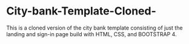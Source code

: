 # City-bank-Template-Cloned-
This is a cloned version of the city bank template consisting of just the landing and sign-in page build with HTML, CSS, and BOOTSTRAP 4.

